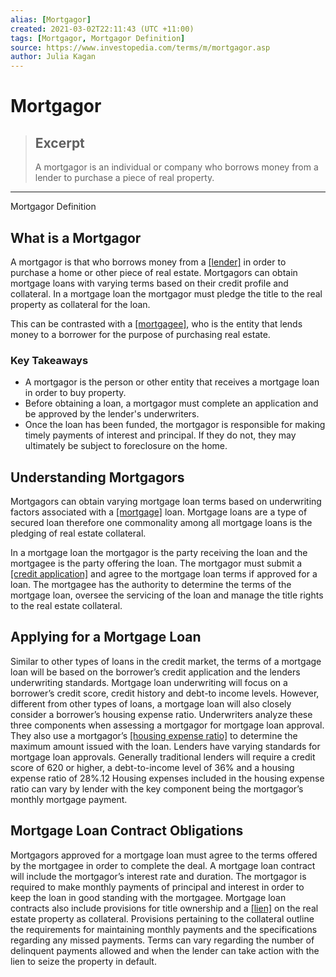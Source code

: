 ```yaml
---
alias: [Mortgagor]
created: 2021-03-02T22:11:43 (UTC +11:00)
tags: [Mortgagor, Mortgagor Definition]
source: https://www.investopedia.com/terms/m/mortgagor.asp
author: Julia Kagan
---
```


# Mortgagor

> ## Excerpt
> A mortgagor is an individual or company who borrows money from a lender to purchase a piece of real property.

---

Mortgagor Definition
## What is a Mortgagor

A mortgagor is that who borrows money from a [[lender]](https://www.investopedia.com/terms/l/lender.asp) in order to purchase a home or other piece of real estate. Mortgagors can obtain mortgage loans with varying terms based on their credit profile and collateral. In a mortgage loan the mortgagor must pledge the title to the real property as collateral for the loan.

This can be contrasted with a [[mortgagee]](https://www.investopedia.com/terms/m/mortgagee.asp), who is the entity that lends money to a borrower for the purpose of purchasing real estate.

### Key Takeaways

-   A mortgagor is the person or other entity that receives a mortgage loan in order to buy property.
-   Before obtaining a loan, a mortgagor must complete an application and be approved by the lender's underwriters.
-   Once the loan has been funded, the mortgagor is responsible for making timely payments of interest and principal. If they do not, they may ultimately be subject to foreclosure on the home.

## Understanding Mortgagors

Mortgagors can obtain varying mortgage loan terms based on underwriting factors associated with a [[mortgage]](https://www.investopedia.com/terms/m/mortgage.asp) loan. Mortgage loans are a type of secured loan therefore one commonality among all mortgage loans is the pledging of real estate collateral.

In a mortgage loan the mortgagor is the party receiving the loan and the mortgagee is the party offering the loan. The mortgagor must submit a [[credit application]](https://www.investopedia.com/terms/c/credit-application.asp) and agree to the mortgage loan terms if approved for a loan. The mortgagee has the authority to determine the terms of the mortgage loan, oversee the servicing of the loan and manage the title rights to the real estate collateral.

## Applying for a Mortgage Loan

Similar to other types of loans in the credit market, the terms of a mortgage loan will be based on the borrower’s credit application and the lenders underwriting standards. Mortgage loan underwriting will focus on a borrower’s credit score, credit history and debt-to income levels. However, different from other types of loans, a mortgage loan will also closely consider a borrower’s housing expense ratio. Underwriters analyze these three components when assessing a mortgagor for mortgage loan approval. They also use a mortgagor’s [[housing expense ratio]](https://www.investopedia.com/terms/h/housing_expense_ratio.asp) to determine the maximum amount issued with the loan. Lenders have varying standards for mortgage loan approvals. Generally traditional lenders will require a credit score of 620 or higher, a debt-to-income level of 36% and a housing expense ratio of 28%.12 Housing expenses included in the housing expense ratio can vary by lender with the key component being the mortgagor’s monthly mortgage payment.

## Mortgage Loan Contract Obligations

Mortgagors approved for a mortgage loan must agree to the terms offered by the mortgagee in order to complete the deal. A mortgage loan contract will include the mortgagor’s interest rate and duration. The mortgagor is required to make monthly payments of principal and interest in order to keep the loan in good standing with the mortgagee. Mortgage loan contracts also include provisions for title ownership and a [[lien]](https://www.investopedia.com/terms/l/lien.asp) on the real estate property as collateral. Provisions pertaining to the collateral outline the requirements for maintaining monthly payments and the specifications regarding any missed payments. Terms can vary regarding the number of delinquent payments allowed and when the lender can take action with the lien to seize the property in default.

